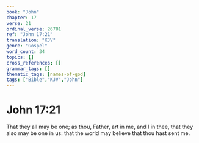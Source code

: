 ```yaml
---
book: "John"
chapter: 17
verse: 21
ordinal_verse: 26781
ref: "John 17:21"
translation: "KJV"
genre: "Gospel"
word_count: 34
topics: []
cross_references: []
grammar_tags: []
thematic_tags: [names-of-god]
tags: ["Bible","KJV","John"]
---
```


# John 17:21

That they all may be one; as thou, Father, art in me, and I in thee, that they also may be one in us: that the world may believe that thou hast sent me.
